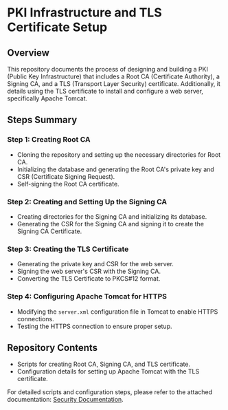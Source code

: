 # PKI Infrastructure and TLS Certificate Setup

## Overview
This repository documents the process of designing and building a PKI (Public Key Infrastructure) that includes a Root CA (Certificate Authority), a Signing CA, and a TLS (Transport Layer Security) certificate. Additionally, it details using the TLS certificate to install and configure a web server, specifically Apache Tomcat.

## Steps Summary

### Step 1: Creating Root CA
- Cloning the repository and setting up the necessary directories for Root CA.
- Initializing the database and generating the Root CA's private key and CSR (Certificate Signing Request).
- Self-signing the Root CA certificate.

### Step 2: Creating and Setting Up the Signing CA
- Creating directories for the Signing CA and initializing its database.
- Generating the CSR for the Signing CA and signing it to create the Signing CA Certificate.

### Step 3: Creating the TLS Certificate
- Generating the private key and CSR for the web server.
- Signing the web server's CSR with the Signing CA.
- Converting the TLS Certificate to PKCS#12 format.

### Step 4: Configuring Apache Tomcat for HTTPS
- Modifying the `server.xml` configuration file in Tomcat to enable HTTPS connections.
- Testing the HTTPS connection to ensure proper setup.

## Repository Contents
- Scripts for creating Root CA, Signing CA, and TLS certificate.
- Configuration details for setting up Apache Tomcat with the TLS certificate.

For detailed scripts and configuration steps, please refer to the attached documentation: [Security Documentation](file-z4iiNlMABlSDVhhnIBRyVxhO).

